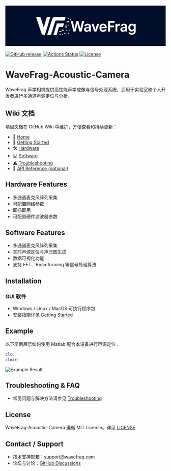 ![WaveFrag Logo](docs/images/WF_Rev001.png)


[![GitHub release](https://img.shields.io/github/v/release/wavefrag/WaveFrag-Acoustic-Camera)](https://github.com/wavefrag/WaveFrag-Acoustic-Camera/releases)
[![Actions Status](https://github.com/wavefrag/WaveFrag-Acoustic-Camera/actions/workflows/tests.yml/badge.svg)](https://github.com/wavefrag/WaveFrag-Acoustic-Camera/actions)
[![License](https://img.shields.io/github/license/wavefrag/WaveFrag-Acoustic-Camera)](LICENSE)


# WaveFrag-Acoustic-Camera
WaveFrag 声学相机提供高性能声学成像与信号处理系统，适用于实验室和个人开发者进行多通道声源定位与分析。


## Wiki 文档
项目文档在 GitHub Wiki 中维护，方便查看和持续更新：
- 📖 [Home](https://github.com/wavefrag/WaveFrag-Acoustic-Camera/wiki/Home)
- 🚀 [Getting Started](https://github.com/wavefrag/WaveFrag-Acoustic-Camera/wiki/Getting_Started)
- 🛠 [Hardware](https://github.com/wavefrag/WaveFrag-Acoustic-Camera/wiki/Hardware)
- 💻 [Software](https://github.com/wavefrag/WaveFrag-Acoustic-Camera/wiki/Software)
- ⚠️ [Troubleshooting](https://github.com/wavefrag/WaveFrag-Acoustic-Camera/wiki/Troubleshooting)
- 📑 [API Reference (optional)](https://github.com/wavefrag/WaveFrag-Acoustic-Camera/wiki/API_Reference)

## Hardware Features
- 多通道麦克风阵列采集
- 可配置网络参数
- 即插即用
- 可配置硬件滤波器参数

  
## Software Features
- 多通道麦克风阵列采集
- 实时声源定位与声压图生成
- 数据可视化功能
- 支持 FFT、Beamforming 等信号处理算法


## Installation

### GUI 软件
- Windows / Linux / MacOS 可执行程序包
- 安装指南详见 [Getting Started](https://github.com/wavefrag/WaveFrag-Acoustic-Camera/wiki/Getting_Started)

## Example
以下示例展示如何使用 Matlab 配合本设备进行声源定位：


```matlab
clc;
clear;
```


![Example Result](docs/images/example_result.png)


## Troubleshooting & FAQ
- 常见问题与解决方法请参见 [Troubleshooting](https://github.com/wavefrag/WaveFrag-Acoustic-Camera/wiki/Troubleshooting)


## License
WaveFrag-Acoustic-Camera 遵循 MIT License。详见 [LICENSE](LICENSE)


## Contact / Support
- 技术支持邮箱：support@wavefrag.com
- 论坛与讨论：[GitHub Discussions](https://github.com/wavefrag/WaveFrag-Acoustic-Camera/discussions)

